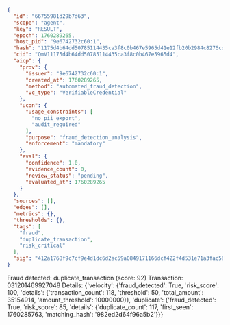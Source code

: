 ```json
{
  "id": "66755981d29b7d63",
  "scope": "agent",
  "key": "RESULT",
  "epoch": 1760289265,
  "host_pid": "9e6742732c60:1",
  "hash": "1175d4b64dd50785114435ca3f8c0b467e5965d41e12fb20b2984c8276cd4346",
  "cid": "QmV11175d4b64dd50785114435ca3f8c0b467e5965d4",
  "aicp": {
    "prov": {
      "issuer": "9e6742732c60:1",
      "created_at": 1760289265,
      "method": "automated_fraud_detection",
      "vc_type": "VerifiableCredential"
    },
    "ucon": {
      "usage_constraints": [
        "no_pii_export",
        "audit_required"
      ],
      "purpose": "fraud_detection_analysis",
      "enforcement": "mandatory"
    },
    "eval": {
      "confidence": 1.0,
      "evidence_count": 0,
      "review_status": "pending",
      "evaluated_at": 1760289265
    }
  },
  "sources": [],
  "edges": [],
  "metrics": {},
  "thresholds": {},
  "tags": [
    "fraud",
    "duplicate_transaction",
    "risk_critical"
  ],
  "sig": "412a1768f9c7cf9e4d1dc6d2ac59a0849171166dcf422f4d531e71a3fac58913"
}
```

Fraud detected: duplicate_transaction (score: 92)
Transaction: 031201469927048
Details: {'velocity': {'fraud_detected': True, 'risk_score': 100, 'details': {'transaction_count': 118, 'threshold': 50, 'total_amount': 35154914, 'amount_threshold': 10000000}}, 'duplicate': {'fraud_detected': True, 'risk_score': 85, 'details': {'duplicate_count': 117, 'first_seen': 1760285763, 'matching_hash': '982ed2d64f96a5b2'}}}